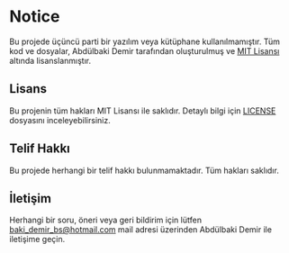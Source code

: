# Notice

Bu projede üçüncü parti bir yazılım veya kütüphane kullanılmamıştır. Tüm kod ve dosyalar, Abdülbaki Demir tarafından oluşturulmuş ve [MIT Lisansı](LICENSE.md) altında lisanslanmıştır.

## Lisans

Bu projenin tüm hakları MIT Lisansı ile saklıdır. Detaylı bilgi için [LICENSE](LICENSE) dosyasını inceleyebilirsiniz.

## Telif Hakkı

Bu projede herhangi bir telif hakkı bulunmamaktadır. Tüm hakları saklıdır.

## İletişim

Herhangi bir soru, öneri veya geri bildirim için lütfen baki_demir_bs@hotmail.com mail adresi üzerinden Abdülbaki Demir ile iletişime geçin.
